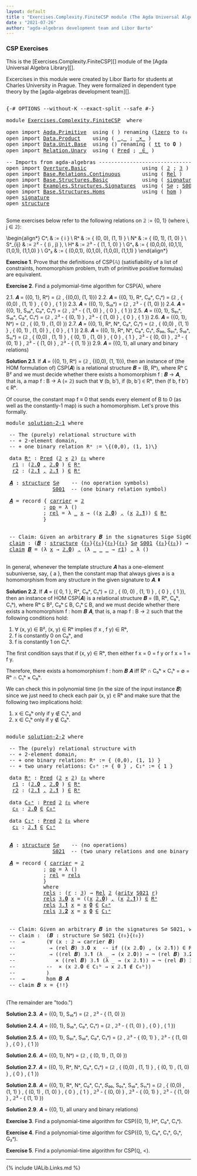 ```yaml
---
layout: default
title : "Exercises.Complexity.FiniteCSP module (The Agda Universal Algebra Library)"
date : "2021-07-26"
author: "agda-algebras development team and Libor Barto"
---
```


### <a id="csp-exercises">CSP Exercises</a>

This is the [Exercises.Complexity.FiniteCSP][] module of the [Agda Universal Algebra Library][].

Excercises in this module were created by Libor Barto for students at Charles
University in Prague. They were formalized in dependent type theory by the
[agda-algebras development team][].

<pre class="Agda">

<a id="535" class="Symbol">{-#</a> <a id="539" class="Keyword">OPTIONS</a> <a id="547" class="Pragma">--without-K</a> <a id="559" class="Pragma">--exact-split</a> <a id="573" class="Pragma">--safe</a> <a id="580" class="Symbol">#-}</a>

<a id="585" class="Keyword">module</a> <a id="592" href="Exercises.Complexity.FiniteCSP.html" class="Module">Exercises.Complexity.FiniteCSP</a>  <a id="624" class="Keyword">where</a>

<a id="631" class="Keyword">open</a> <a id="636" class="Keyword">import</a> <a id="643" href="Agda.Primitive.html" class="Module">Agda.Primitive</a>  <a id="659" class="Keyword">using</a> <a id="665" class="Symbol">(</a> <a id="667" class="Symbol">)</a> <a id="669" class="Keyword">renaming</a> <a id="678" class="Symbol">(</a><a id="679" href="Agda.Primitive.html#764" class="Primitive">lzero</a> <a id="685" class="Symbol">to</a> <a id="688" class="Primitive">ℓ₀</a> <a id="691" class="Symbol">)</a>
<a id="693" class="Keyword">open</a> <a id="698" class="Keyword">import</a> <a id="705" href="Data.Product.html" class="Module">Data.Product</a>    <a id="721" class="Keyword">using</a> <a id="727" class="Symbol">(</a> <a id="729" href="Agda.Builtin.Sigma.html#236" class="InductiveConstructor Operator">_,_</a> <a id="733" class="Symbol">;</a> <a id="735" href="Data.Product.html#1167" class="Function Operator">_×_</a> <a id="739" class="Symbol">)</a>
<a id="741" class="Keyword">open</a> <a id="746" class="Keyword">import</a> <a id="753" href="Data.Unit.Base.html" class="Module">Data.Unit.Base</a>  <a id="769" class="Keyword">using</a> <a id="775" class="Symbol">()</a> <a id="778" class="Keyword">renaming</a> <a id="787" class="Symbol">(</a> <a id="789" href="Agda.Builtin.Unit.html#201" class="InductiveConstructor">tt</a> <a id="792" class="Symbol">to</a> <a id="795" class="InductiveConstructor">𝟎</a> <a id="797" class="Symbol">)</a>
<a id="799" class="Keyword">open</a> <a id="804" class="Keyword">import</a> <a id="811" href="Relation.Unary.html" class="Module">Relation.Unary</a>  <a id="827" class="Keyword">using</a> <a id="833" class="Symbol">(</a> <a id="835" href="Relation.Unary.html#1101" class="Function">Pred</a> <a id="840" class="Symbol">;</a> <a id="842" href="Relation.Unary.html#1523" class="Function Operator">_∈_</a> <a id="846" class="Symbol">)</a>

<a id="849" class="Comment">-- Imports from agda-algebras --------------------------------------------------------------</a>
<a id="942" class="Keyword">open</a> <a id="947" class="Keyword">import</a> <a id="954" href="Overture.Basic.html" class="Module">Overture.Basic</a>                  <a id="986" class="Keyword">using</a> <a id="992" class="Symbol">(</a> <a id="994" href="Overture.Basic.html#3723" class="Datatype">𝟚</a> <a id="996" class="Symbol">;</a> <a id="998" href="Overture.Basic.html#3788" class="Datatype">𝟛</a> <a id="1000" class="Symbol">)</a>
<a id="1002" class="Keyword">open</a> <a id="1007" class="Keyword">import</a> <a id="1014" href="Base.Relations.Continuous.html" class="Module">Base.Relations.Continuous</a>       <a id="1046" class="Keyword">using</a> <a id="1052" class="Symbol">(</a> <a id="1054" href="Base.Relations.Continuous.html#4452" class="Function">Rel</a> <a id="1058" class="Symbol">)</a>
<a id="1060" class="Keyword">open</a> <a id="1065" class="Keyword">import</a> <a id="1072" href="Base.Structures.Basic.html" class="Module">Base.Structures.Basic</a>           <a id="1104" class="Keyword">using</a> <a id="1110" class="Symbol">(</a> <a id="1112" href="Base.Structures.Basic.html#1233" class="Record">signature</a> <a id="1122" class="Symbol">;</a> <a id="1124" href="Base.Structures.Basic.html#1566" class="Record">structure</a> <a id="1134" class="Symbol">)</a>
<a id="1136" class="Keyword">open</a> <a id="1141" class="Keyword">import</a> <a id="1148" href="Examples.Structures.Signatures.html" class="Module">Examples.Structures.Signatures</a>  <a id="1180" class="Keyword">using</a> <a id="1186" class="Symbol">(</a> <a id="1188" href="Examples.Structures.Signatures.html#765" class="Function">S∅</a> <a id="1191" class="Symbol">;</a> <a id="1193" href="Examples.Structures.Signatures.html#1093" class="Function">S001</a> <a id="1198" class="Symbol">;</a> <a id="1200" href="Examples.Structures.Signatures.html#1348" class="Function">S021</a><a id="1204" class="Symbol">)</a>
<a id="1206" class="Keyword">open</a> <a id="1211" class="Keyword">import</a> <a id="1218" href="Base.Structures.Homs.html" class="Module">Base.Structures.Homs</a>            <a id="1250" class="Keyword">using</a> <a id="1256" class="Symbol">(</a> <a id="1258" href="Base.Structures.Homs.html#2703" class="Function">hom</a> <a id="1262" class="Symbol">)</a>
<a id="1264" class="Keyword">open</a> <a id="1269" href="Base.Structures.Basic.html#1233" class="Module">signature</a>
<a id="1279" class="Keyword">open</a> <a id="1284" href="Base.Structures.Basic.html#1566" class="Module">structure</a>

</pre>

Some exercises below refer to the following relations on 𝟚 := \{0, 1\} (where i, j ∈ 𝟚):

\begin{align*}
 Cᵃᵢ    & := \{ i \}                             \\
 Rᵃ    & := \{ (0, 0), (1, 1) \}                 \\
 Nᵃ    & := \{ (0, 1), (1, 0) \}                  \\
 Sᵃ_{ij}  & := 𝟚² - \{ (i , j) \},                    \\
 Hᵃ    & := 𝟚³ - \{ (1, 1, 0) \}                 \\
 Gᵃ₁   & := \{ (0,0,0), (0,1,1), (1,0,1), (1,1,0) \} \\
 Gᵃ₂   & := \{ (0,0,1), (0,1,0), (1,0,0), (1,1,1) \}
\end{align*}


**Exercise 1**. Prove that the definitions of CSP(𝔸) (satisfiability of a list of constraints, homomorphism   problem, truth of primitive positive formulas) are equivalent.


**Exercise 2**. Find a polymomial-time algorithm for CSP(A), where

2.1. 𝑨 = ({0, 1}, Rᵃ) = (𝟚 , \{(0,0), (1, 1)\})
2.2. 𝑨 = ({0, 1}, Rᵃ, C₀ᵃ, C₁ᵃ) = (𝟚 , \{ (0,0) , (1, 1) \} , \{ 0 \} , \{ 1 \})
2.3. 𝑨 = ({0, 1}, S₁₀ᵃ) = (𝟚 , 𝟚³ - \{ (1, 0) \})
2.4. 𝑨 = ({0, 1}, S₁₀ᵃ, C₀ᵃ, C₁ᵃ) = (𝟚 , 𝟚³ - \{ (1, 0) \} , \{ 0 \} , \{ 1 \})
2.5. 𝑨 = ({0, 1}, S₀₁ᵃ, S₁₀ᵃ, C₀ᵃ, C₁ᵃ) = (𝟚 , 𝟚³ - \{ (0, 1) \} , 𝟚³ - \{ (1, 0) \} , \{ 0 \} , \{ 1 \})
2.6. 𝑨 = ({0, 1}, Nᵃ) = (𝟚 , \{ (0, 1) , (1, 0) \})
2.7. 𝑨 = ({0, 1}, Rᵃ, Nᵃ, C₀ᵃ, C₁ᵃ) = (𝟚 , \{ (0,0) , (1, 1) \} , \{ (0, 1) , (1, 0) \} , \{ 0 \} , \{ 1 \})
2.8. 𝑨 = ({0, 1}, Rᵃ, Nᵃ, C₀ᵃ, C₁ᵃ, 𝑆₀₀, S₀₁ᵃ, S₁₀ᵃ, S₁₁ᵃ) = (𝟚 , \{ (0,0) , (1, 1) \} , \{ (0, 1) , (1, 0) \} , \{ 0 \} , \{ 1 \} , 𝟚³ - \{ (0, 0) \} , 𝟚³ - \{ (0, 1) \} , 𝟚³ - \{ (1, 0) \} , 𝟚³ - \{ (1, 1) \})
2.9. 𝑨 = ({0, 1}, all unary and binary relations)



**Solution 2.1**. If 𝑨 = ({0, 1}, Rᵃ) = (𝟚 , \{(0,0), (1, 1)\}), then an instance of (the HOM
formulation of) CSP(𝑨) is a relational structure 𝑩 = (B, Rᵇ⟩, where Rᵇ ⊆ B² and we must decide
whether there exists a homomorphism f : 𝑩 → 𝑨, that is, a map f : B → A (= 𝟚) such that
∀ (b, b'), if (b, b') ∈ Rᵇ, then (f b, f b') ∈ Rᵇ.

Of course, the constant map f ≡ 0 that sends every element of B to 0 (as well as the
constantly-1 map) is such a homomorphism.  Let's prove this formally.

<pre class="Agda">
<a id="3334" class="Keyword">module</a> <a id="solution-2-1"></a><a id="3341" href="Exercises.Complexity.FiniteCSP.html#3341" class="Module">solution-2-1</a> <a id="3354" class="Keyword">where</a>

 <a id="3362" class="Comment">-- The (purely) relational structure with</a>
 <a id="3405" class="Comment">-- + 2-element domain,</a>
 <a id="3429" class="Comment">-- + one binary relation Rᵃ := \{(0,0), (1, 1)\}</a>

 <a id="3480" class="Keyword">data</a> <a id="solution-2-1.Rᵃ"></a><a id="3485" href="Exercises.Complexity.FiniteCSP.html#3485" class="Datatype">Rᵃ</a> <a id="3488" class="Symbol">:</a> <a id="3490" href="Relation.Unary.html#1101" class="Function">Pred</a> <a id="3495" class="Symbol">(</a><a id="3496" href="Overture.Basic.html#3723" class="Datatype">𝟚</a> <a id="3498" href="Data.Product.html#1167" class="Function Operator">×</a> <a id="3500" href="Overture.Basic.html#3723" class="Datatype">𝟚</a><a id="3501" class="Symbol">)</a> <a id="3503" href="Exercises.Complexity.FiniteCSP.html#688" class="Primitive">ℓ₀</a> <a id="3506" class="Keyword">where</a>
  <a id="solution-2-1.Rᵃ.r1"></a><a id="3514" href="Exercises.Complexity.FiniteCSP.html#3514" class="InductiveConstructor">r1</a> <a id="3517" class="Symbol">:</a> <a id="3519" class="Symbol">(</a><a id="3520" href="Overture.Basic.html#3741" class="InductiveConstructor">𝟚.𝟎</a> <a id="3524" href="Agda.Builtin.Sigma.html#236" class="InductiveConstructor Operator">,</a> <a id="3526" href="Overture.Basic.html#3741" class="InductiveConstructor">𝟚.𝟎</a> <a id="3530" class="Symbol">)</a> <a id="3532" href="Relation.Unary.html#1523" class="Function Operator">∈</a> <a id="3534" href="Exercises.Complexity.FiniteCSP.html#3485" class="Datatype">Rᵃ</a>
  <a id="solution-2-1.Rᵃ.r2"></a><a id="3539" href="Exercises.Complexity.FiniteCSP.html#3539" class="InductiveConstructor">r2</a> <a id="3542" class="Symbol">:</a> <a id="3544" class="Symbol">(</a><a id="3545" href="Overture.Basic.html#3750" class="InductiveConstructor">𝟚.𝟏</a> <a id="3549" href="Agda.Builtin.Sigma.html#236" class="InductiveConstructor Operator">,</a> <a id="3551" href="Overture.Basic.html#3750" class="InductiveConstructor">𝟚.𝟏</a> <a id="3555" class="Symbol">)</a> <a id="3557" href="Relation.Unary.html#1523" class="Function Operator">∈</a> <a id="3559" href="Exercises.Complexity.FiniteCSP.html#3485" class="Datatype">Rᵃ</a>

 <a id="solution-2-1.𝑨"></a><a id="3564" href="Exercises.Complexity.FiniteCSP.html#3564" class="Function">𝑨</a> <a id="3566" class="Symbol">:</a> <a id="3568" href="Base.Structures.Basic.html#1566" class="Record">structure</a> <a id="3578" href="Examples.Structures.Signatures.html#765" class="Function">S∅</a>    <a id="3584" class="Comment">-- (no operation symbols)</a>
               <a id="3625" href="Examples.Structures.Signatures.html#1093" class="Function">S001</a>  <a id="3631" class="Comment">-- (one binary relation symbol)</a>

 <a id="3665" href="Exercises.Complexity.FiniteCSP.html#3564" class="Function">𝑨</a> <a id="3667" class="Symbol">=</a> <a id="3669" class="Keyword">record</a> <a id="3676" class="Symbol">{</a> <a id="3678" href="Base.Structures.Basic.html#1730" class="Field">carrier</a> <a id="3686" class="Symbol">=</a> <a id="3688" href="Overture.Basic.html#3723" class="Datatype">𝟚</a>
            <a id="3702" class="Symbol">;</a> <a id="3704" href="Base.Structures.Basic.html#1749" class="Field">op</a> <a id="3707" class="Symbol">=</a> <a id="3709" class="Symbol">λ</a> <a id="3711" class="Symbol">()</a>
            <a id="3726" class="Symbol">;</a> <a id="3728" href="Base.Structures.Basic.html#1833" class="Field">rel</a> <a id="3732" class="Symbol">=</a> <a id="3734" class="Symbol">λ</a> <a id="3736" href="Exercises.Complexity.FiniteCSP.html#3736" class="Bound">_</a> <a id="3738" href="Exercises.Complexity.FiniteCSP.html#3738" class="Bound">x</a> <a id="3740" class="Symbol">→</a> <a id="3742" class="Symbol">((</a><a id="3744" href="Exercises.Complexity.FiniteCSP.html#3738" class="Bound">x</a> <a id="3746" href="Overture.Basic.html#3741" class="InductiveConstructor">𝟚.𝟎</a><a id="3749" class="Symbol">)</a> <a id="3751" href="Agda.Builtin.Sigma.html#236" class="InductiveConstructor Operator">,</a> <a id="3753" class="Symbol">(</a><a id="3754" href="Exercises.Complexity.FiniteCSP.html#3738" class="Bound">x</a> <a id="3756" href="Overture.Basic.html#3750" class="InductiveConstructor">𝟚.𝟏</a><a id="3759" class="Symbol">))</a> <a id="3762" href="Relation.Unary.html#1523" class="Function Operator">∈</a> <a id="3764" href="Exercises.Complexity.FiniteCSP.html#3485" class="Datatype">Rᵃ</a>
            <a id="3779" class="Symbol">}</a>


 <a id="3784" class="Comment">-- Claim: Given an arbitrary 𝑩 in the signatures Sig∅ Sig001, we can construct a homomorphism from 𝑩 to 𝑨.</a>
 <a id="solution-2-1.claim"></a><a id="3892" href="Exercises.Complexity.FiniteCSP.html#3892" class="Function">claim</a> <a id="3898" class="Symbol">:</a> <a id="3900" class="Symbol">(</a><a id="3901" href="Exercises.Complexity.FiniteCSP.html#3901" class="Bound">𝑩</a> <a id="3903" class="Symbol">:</a> <a id="3905" href="Base.Structures.Basic.html#1566" class="Record">structure</a> <a id="3915" class="Symbol">{</a><a id="3916" href="Exercises.Complexity.FiniteCSP.html#688" class="Primitive">ℓ₀</a><a id="3918" class="Symbol">}{</a><a id="3920" href="Exercises.Complexity.FiniteCSP.html#688" class="Primitive">ℓ₀</a><a id="3922" class="Symbol">}{</a><a id="3924" href="Exercises.Complexity.FiniteCSP.html#688" class="Primitive">ℓ₀</a><a id="3926" class="Symbol">}{</a><a id="3928" href="Exercises.Complexity.FiniteCSP.html#688" class="Primitive">ℓ₀</a><a id="3930" class="Symbol">}</a> <a id="3932" href="Examples.Structures.Signatures.html#765" class="Function">S∅</a> <a id="3935" href="Examples.Structures.Signatures.html#1093" class="Function">S001</a> <a id="3940" class="Symbol">{</a><a id="3941" href="Exercises.Complexity.FiniteCSP.html#688" class="Primitive">ℓ₀</a><a id="3943" class="Symbol">}{</a><a id="3945" href="Exercises.Complexity.FiniteCSP.html#688" class="Primitive">ℓ₀</a><a id="3947" class="Symbol">})</a> <a id="3950" class="Symbol">→</a> <a id="3952" href="Base.Structures.Homs.html#2703" class="Function">hom</a> <a id="3956" href="Exercises.Complexity.FiniteCSP.html#3901" class="Bound">𝑩</a> <a id="3958" href="Exercises.Complexity.FiniteCSP.html#3564" class="Function">𝑨</a>
 <a id="3961" href="Exercises.Complexity.FiniteCSP.html#3892" class="Function">claim</a> <a id="3967" href="Exercises.Complexity.FiniteCSP.html#3967" class="Bound">𝑩</a> <a id="3969" class="Symbol">=</a> <a id="3971" class="Symbol">(λ</a> <a id="3974" href="Exercises.Complexity.FiniteCSP.html#3974" class="Bound">x</a> <a id="3976" class="Symbol">→</a> <a id="3978" href="Overture.Basic.html#3741" class="InductiveConstructor">𝟚.𝟎</a><a id="3981" class="Symbol">)</a> <a id="3983" href="Agda.Builtin.Sigma.html#236" class="InductiveConstructor Operator">,</a> <a id="3985" class="Symbol">(λ</a> <a id="3988" href="Exercises.Complexity.FiniteCSP.html#3988" class="Bound">_</a> <a id="3990" href="Exercises.Complexity.FiniteCSP.html#3990" class="Bound">_</a> <a id="3992" href="Exercises.Complexity.FiniteCSP.html#3992" class="Bound">_</a> <a id="3994" class="Symbol">→</a> <a id="3996" href="Exercises.Complexity.FiniteCSP.html#3514" class="InductiveConstructor">r1</a><a id="3998" class="Symbol">)</a> <a id="4000" href="Agda.Builtin.Sigma.html#236" class="InductiveConstructor Operator">,</a> <a id="4002" class="Symbol">λ</a> <a id="4004" class="Symbol">()</a>

</pre>

In general, whenever the template structure 𝑨 has a one-element subuniverse, say, \{ a \},
then the constant map that always gives a is a homomorphism from any structure in the given
signature to 𝑨. ∎



**Solution 2.2**. If 𝑨 = (\{ 0, 1 \}, Rᵃ, C₀ᵃ, C₁ᵃ) = (𝟚 , \{ (0, 0) , (1, 1) \} , \{ 0 \} , \{ 1 \}),
then an instance of HOM CSP(𝑨) is a relational structure 𝑩 = (B, Rᵇ, C₀ᵇ, C₁ᵇ), where
Rᵇ ⊆ B², C₀ᵇ ⊆ B, C₁ᵇ ⊆ B, and we must decide whether there exists a homomorphism
f : hom 𝑩 𝑨, that is, a map f : B → 𝟚 such that the following conditions hold:
 1. ∀ (x, y) ∈ B², (x, y) ∈ Rᵇ implies (f x , f y) ∈ Rᵇ,
 2. f is constantly 0 on C₀ᵇ, and
 3. f is constantly 1 on C₁ᵇ.

The first condition says that if (x, y) ∈ Rᵇ, then either f x = 0 = f y or f x = 1 = f y.

Therefore, there exists a homomorphism f : hom 𝑩 𝑨 iff Rᵇ ∩ C₀ᵇ × C₁ᵇ = ∅ = Rᵇ ∩ C₁ᵇ × C₀ᵇ.

We can check this in polynomial time (in the size of the input instance 𝑩) since we just need
to check each pair (x, y) ∈ Rᵇ and make sure that the following two implications hold:

 1.  x ∈ C₀ᵇ  only if  y ∉ C₁ᵇ, and
 2.  x ∈ C₁ᵇ  only if  y ∉ C₀ᵇ.

<pre class="Agda">

<a id="5145" class="Keyword">module</a> <a id="solution-2-2"></a><a id="5152" href="Exercises.Complexity.FiniteCSP.html#5152" class="Module">solution-2-2</a> <a id="5165" class="Keyword">where</a>

 <a id="5173" class="Comment">-- The (purely) relational structure with</a>
 <a id="5216" class="Comment">-- + 2-element domain,</a>
 <a id="5240" class="Comment">-- + one binary relation: Rᵃ := { (0,0), (1, 1) }</a>
 <a id="5291" class="Comment">-- + two unary relations: C₀ᵃ := { 0 } , C₁ᵃ := { 1 }</a>

 <a id="5347" class="Keyword">data</a> <a id="solution-2-2.Rᵃ"></a><a id="5352" href="Exercises.Complexity.FiniteCSP.html#5352" class="Datatype">Rᵃ</a> <a id="5355" class="Symbol">:</a> <a id="5357" href="Relation.Unary.html#1101" class="Function">Pred</a> <a id="5362" class="Symbol">(</a><a id="5363" href="Overture.Basic.html#3723" class="Datatype">𝟚</a> <a id="5365" href="Data.Product.html#1167" class="Function Operator">×</a> <a id="5367" href="Overture.Basic.html#3723" class="Datatype">𝟚</a><a id="5368" class="Symbol">)</a> <a id="5370" href="Exercises.Complexity.FiniteCSP.html#688" class="Primitive">ℓ₀</a> <a id="5373" class="Keyword">where</a>
  <a id="solution-2-2.Rᵃ.r1"></a><a id="5381" href="Exercises.Complexity.FiniteCSP.html#5381" class="InductiveConstructor">r1</a> <a id="5384" class="Symbol">:</a> <a id="5386" class="Symbol">(</a><a id="5387" href="Overture.Basic.html#3741" class="InductiveConstructor">𝟚.𝟎</a> <a id="5391" href="Agda.Builtin.Sigma.html#236" class="InductiveConstructor Operator">,</a> <a id="5393" href="Overture.Basic.html#3741" class="InductiveConstructor">𝟚.𝟎</a> <a id="5397" class="Symbol">)</a> <a id="5399" href="Relation.Unary.html#1523" class="Function Operator">∈</a> <a id="5401" href="Exercises.Complexity.FiniteCSP.html#5352" class="Datatype">Rᵃ</a>
  <a id="solution-2-2.Rᵃ.r2"></a><a id="5406" href="Exercises.Complexity.FiniteCSP.html#5406" class="InductiveConstructor">r2</a> <a id="5409" class="Symbol">:</a> <a id="5411" class="Symbol">(</a><a id="5412" href="Overture.Basic.html#3750" class="InductiveConstructor">𝟚.𝟏</a> <a id="5416" href="Agda.Builtin.Sigma.html#236" class="InductiveConstructor Operator">,</a> <a id="5418" href="Overture.Basic.html#3750" class="InductiveConstructor">𝟚.𝟏</a> <a id="5422" class="Symbol">)</a> <a id="5424" href="Relation.Unary.html#1523" class="Function Operator">∈</a> <a id="5426" href="Exercises.Complexity.FiniteCSP.html#5352" class="Datatype">Rᵃ</a>

 <a id="5431" class="Keyword">data</a> <a id="solution-2-2.C₀ᵃ"></a><a id="5436" href="Exercises.Complexity.FiniteCSP.html#5436" class="Datatype">C₀ᵃ</a> <a id="5440" class="Symbol">:</a> <a id="5442" href="Relation.Unary.html#1101" class="Function">Pred</a> <a id="5447" href="Overture.Basic.html#3723" class="Datatype">𝟚</a> <a id="5449" href="Exercises.Complexity.FiniteCSP.html#688" class="Primitive">ℓ₀</a> <a id="5452" class="Keyword">where</a>
  <a id="solution-2-2.C₀ᵃ.c₀"></a><a id="5460" href="Exercises.Complexity.FiniteCSP.html#5460" class="InductiveConstructor">c₀</a> <a id="5463" class="Symbol">:</a> <a id="5465" href="Overture.Basic.html#3741" class="InductiveConstructor">𝟚.𝟎</a> <a id="5469" href="Relation.Unary.html#1523" class="Function Operator">∈</a> <a id="5471" href="Exercises.Complexity.FiniteCSP.html#5436" class="Datatype">C₀ᵃ</a>

 <a id="5477" class="Keyword">data</a> <a id="solution-2-2.C₁ᵃ"></a><a id="5482" href="Exercises.Complexity.FiniteCSP.html#5482" class="Datatype">C₁ᵃ</a> <a id="5486" class="Symbol">:</a> <a id="5488" href="Relation.Unary.html#1101" class="Function">Pred</a> <a id="5493" href="Overture.Basic.html#3723" class="Datatype">𝟚</a> <a id="5495" href="Exercises.Complexity.FiniteCSP.html#688" class="Primitive">ℓ₀</a> <a id="5498" class="Keyword">where</a>
  <a id="solution-2-2.C₁ᵃ.c₁"></a><a id="5506" href="Exercises.Complexity.FiniteCSP.html#5506" class="InductiveConstructor">c₁</a> <a id="5509" class="Symbol">:</a> <a id="5511" href="Overture.Basic.html#3750" class="InductiveConstructor">𝟚.𝟏</a> <a id="5515" href="Relation.Unary.html#1523" class="Function Operator">∈</a> <a id="5517" href="Exercises.Complexity.FiniteCSP.html#5482" class="Datatype">C₁ᵃ</a>


 <a id="solution-2-2.𝑨"></a><a id="5524" href="Exercises.Complexity.FiniteCSP.html#5524" class="Function">𝑨</a> <a id="5526" class="Symbol">:</a> <a id="5528" href="Base.Structures.Basic.html#1566" class="Record">structure</a> <a id="5538" href="Examples.Structures.Signatures.html#765" class="Function">S∅</a>    <a id="5544" class="Comment">-- (no operations)</a>
               <a id="5578" href="Examples.Structures.Signatures.html#1348" class="Function">S021</a>  <a id="5584" class="Comment">-- (two unary relations and one binary relation)</a>

 <a id="5635" href="Exercises.Complexity.FiniteCSP.html#5524" class="Function">𝑨</a> <a id="5637" class="Symbol">=</a> <a id="5639" class="Keyword">record</a> <a id="5646" class="Symbol">{</a> <a id="5648" href="Base.Structures.Basic.html#1730" class="Field">carrier</a> <a id="5656" class="Symbol">=</a> <a id="5658" href="Overture.Basic.html#3723" class="Datatype">𝟚</a>
            <a id="5672" class="Symbol">;</a> <a id="5674" href="Base.Structures.Basic.html#1749" class="Field">op</a> <a id="5677" class="Symbol">=</a> <a id="5679" class="Symbol">λ</a> <a id="5681" class="Symbol">()</a>
            <a id="5696" class="Symbol">;</a> <a id="5698" href="Base.Structures.Basic.html#1833" class="Field">rel</a> <a id="5702" class="Symbol">=</a> <a id="5704" href="Exercises.Complexity.FiniteCSP.html#5753" class="Function">rels</a>
            <a id="5721" class="Symbol">}</a>
            <a id="5735" class="Keyword">where</a>
            <a id="5753" href="Exercises.Complexity.FiniteCSP.html#5753" class="Function">rels</a> <a id="5758" class="Symbol">:</a> <a id="5760" class="Symbol">(</a><a id="5761" href="Exercises.Complexity.FiniteCSP.html#5761" class="Bound">r</a> <a id="5763" class="Symbol">:</a> <a id="5765" href="Overture.Basic.html#3788" class="Datatype">𝟛</a><a id="5766" class="Symbol">)</a> <a id="5768" class="Symbol">→</a> <a id="5770" href="Base.Relations.Continuous.html#4452" class="Function">Rel</a> <a id="5774" href="Overture.Basic.html#3723" class="Datatype">𝟚</a> <a id="5776" class="Symbol">(</a><a id="5777" href="Base.Structures.Basic.html#1311" class="Field">arity</a> <a id="5783" href="Examples.Structures.Signatures.html#1348" class="Function">S021</a> <a id="5788" href="Exercises.Complexity.FiniteCSP.html#5761" class="Bound">r</a><a id="5789" class="Symbol">)</a>
            <a id="5803" href="Exercises.Complexity.FiniteCSP.html#5753" class="Function">rels</a> <a id="5808" href="Overture.Basic.html#3806" class="InductiveConstructor">𝟛.𝟎</a> <a id="5812" href="Exercises.Complexity.FiniteCSP.html#5812" class="Bound">x</a> <a id="5814" class="Symbol">=</a> <a id="5816" class="Symbol">((</a><a id="5818" href="Exercises.Complexity.FiniteCSP.html#5812" class="Bound">x</a> <a id="5820" href="Overture.Basic.html#3741" class="InductiveConstructor">𝟚.𝟎</a><a id="5823" class="Symbol">)</a> <a id="5825" href="Agda.Builtin.Sigma.html#236" class="InductiveConstructor Operator">,</a> <a id="5827" class="Symbol">(</a><a id="5828" href="Exercises.Complexity.FiniteCSP.html#5812" class="Bound">x</a> <a id="5830" href="Overture.Basic.html#3750" class="InductiveConstructor">𝟚.𝟏</a><a id="5833" class="Symbol">))</a> <a id="5836" href="Relation.Unary.html#1523" class="Function Operator">∈</a> <a id="5838" href="Exercises.Complexity.FiniteCSP.html#5352" class="Datatype">Rᵃ</a>
            <a id="5853" href="Exercises.Complexity.FiniteCSP.html#5753" class="Function">rels</a> <a id="5858" href="Overture.Basic.html#3815" class="InductiveConstructor">𝟛.𝟏</a> <a id="5862" href="Exercises.Complexity.FiniteCSP.html#5862" class="Bound">x</a> <a id="5864" class="Symbol">=</a> <a id="5866" href="Exercises.Complexity.FiniteCSP.html#5862" class="Bound">x</a> <a id="5868" href="Exercises.Complexity.FiniteCSP.html#795" class="InductiveConstructor">𝟎</a> <a id="5870" href="Relation.Unary.html#1523" class="Function Operator">∈</a> <a id="5872" href="Exercises.Complexity.FiniteCSP.html#5436" class="Datatype">C₀ᵃ</a>
            <a id="5888" href="Exercises.Complexity.FiniteCSP.html#5753" class="Function">rels</a> <a id="5893" href="Overture.Basic.html#3824" class="InductiveConstructor">𝟛.𝟐</a> <a id="5897" href="Exercises.Complexity.FiniteCSP.html#5897" class="Bound">x</a> <a id="5899" class="Symbol">=</a> <a id="5901" href="Exercises.Complexity.FiniteCSP.html#5897" class="Bound">x</a> <a id="5903" href="Exercises.Complexity.FiniteCSP.html#795" class="InductiveConstructor">𝟎</a> <a id="5905" href="Relation.Unary.html#1523" class="Function Operator">∈</a> <a id="5907" href="Exercises.Complexity.FiniteCSP.html#5482" class="Datatype">C₁ᵃ</a>


 <a id="5914" class="Comment">-- Claim: Given an arbitrary 𝑩 in the signatures S∅ S021, we can construct a homomorphism from 𝑩 to 𝑨.</a>
 <a id="6018" class="Comment">-- claim :  (𝑩 : structure S∅ S021 {ℓ₀}{ℓ₀})</a>
 <a id="6064" class="Comment">--  →       (∀ (x : 𝟚 → carrier 𝑩)</a>
 <a id="6100" class="Comment">--           → (rel 𝑩) 𝟛.𝟎 x  -- if ((x 𝟚.𝟎) , (x 𝟚.𝟏)) ∈ Rᵇ, then...</a>
 <a id="6171" class="Comment">--           → ((rel 𝑩) 𝟛.𝟏 (λ _ → (x 𝟚.𝟎)) → ¬ (rel 𝑩) 𝟛.𝟐 (λ _ → (x 𝟚.𝟏)))</a>
 <a id="6249" class="Comment">--             × ((rel 𝑩) 𝟛.𝟏 (λ _ → (x 𝟚.𝟏)) → ¬ (rel 𝑩) 𝟛.𝟐 (λ _ → (x 𝟚.𝟎)))</a>
 <a id="6329" class="Comment">--          --  × (x 𝟚.𝟎 ∈ C₁ᵇ → x 𝟚.𝟏 ∉ C₀ᵇ))</a>
 <a id="6377" class="Comment">--          )</a>
 <a id="6392" class="Comment">--  →       hom 𝑩 𝑨</a>
 <a id="6413" class="Comment">-- claim 𝑩 x = {!!}</a>

</pre>


(The remainder are "todo.")

**Solution 2.3**. 𝑨 = ({0, 1}, S₁₀ᵃ) = (𝟚 , 𝟚³ - \{ (1, 0) \})

**Solution 2.4**. 𝑨 = ({0, 1}, S₁₀ᵃ, C₀ᵃ, C₁ᵃ) = (𝟚 , 𝟚³ - \{ (1, 0) \} , \{ 0 \} , \{ 1 \})

**Solution 2.5**. 𝑨 = ({0, 1}, S₀₁ᵃ, S₁₀ᵃ, C₀ᵃ, C₁ᵃ) = (𝟚 , 𝟚³ - \{ (0, 1) \} , 𝟚³ - \{ (1, 0) \} , \{ 0 \} , \{ 1 \})

**Solution 2.6**. 𝑨 = ({0, 1}, Nᵃ) = (𝟚 , \{ (0, 1) , (1, 0) \})

**Solution 2.7**. 𝑨 = ({0, 1}, Rᵃ, Nᵃ, C₀ᵃ, C₁ᵃ) = (𝟚 , \{ (0,0) , (1, 1) \} , \{ (0, 1) , (1, 0) \} , \{ 0 \} , \{ 1 \})

**Solution 2.8**. 𝑨 = ({0, 1}, Rᵃ, Nᵃ, C₀ᵃ, C₁ᵃ, 𝑆₀₀, S₀₁ᵃ, S₁₀ᵃ, S₁₁ᵃ) = (𝟚 , \{ (0,0) , (1, 1) \} , \{ (0, 1) , (1, 0) \} , \{ 0 \} , \{ 1 \} , 𝟚³ - \{ (0, 0) \} , 𝟚³ - \{ (0, 1) \} , 𝟚³ - \{ (1, 0) \} , 𝟚³ - \{ (1, 1) \})

**Solution 2.9**. 𝑨 = ({0, 1}, all unary and binary relations)


**Exercise 3**. Find a polynomial-time algorithm for CSP({0, 1}, Hᵃ, C₀ᵃ, C₁ᵃ).

**Exercise 4**. Find a polynomial-time algorithm for CSP({0, 1}, C₀ᵃ, C₁ᵃ, G₁ᵃ, G₂ᵃ).

**Exercise 5**. Find a polynomial-time algorithm for CSP(ℚ, <).

--------------------------------

{% include UALib.Links.md %}


